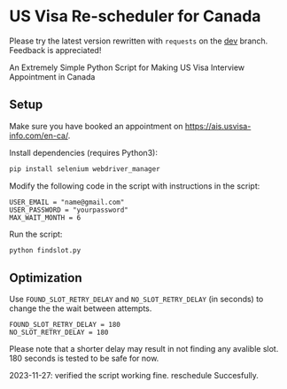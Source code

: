# US Visa Re-scheduler for Canada

Please try the latest version rewritten with `requests` on the [dev](https://github.com/kcajc/usvisa-ca/tree/dev) branch. Feedback is appreciated!

An Extremely Simple Python Script for Making US Visa Interview Appointment in Canada

## Setup

Make sure you have booked an appointment on https://ais.usvisa-info.com/en-ca/.

Install dependencies (requires Python3):
```sh
pip install selenium webdriver_manager
```

Modify the following code in the script with instructions in the script:

```python3
USER_EMAIL = "name@gmail.com"
USER_PASSWORD = "yourpassword"
MAX_WAIT_MONTH = 6
```

Run the script:

```sh
python findslot.py
```

## Optimization

Use `FOUND_SLOT_RETRY_DELAY` and `NO_SLOT_RETRY_DELAY` (in seconds) to change the the wait between attempts.

```python3
FOUND_SLOT_RETRY_DELAY = 180
NO_SLOT_RETRY_DELAY = 180
```

Please note that a shorter delay may result in not finding any avalible slot. 180 seconds is tested to be safe for now.

2023-11-27: verified the script working fine. reschedule Succesfully.
